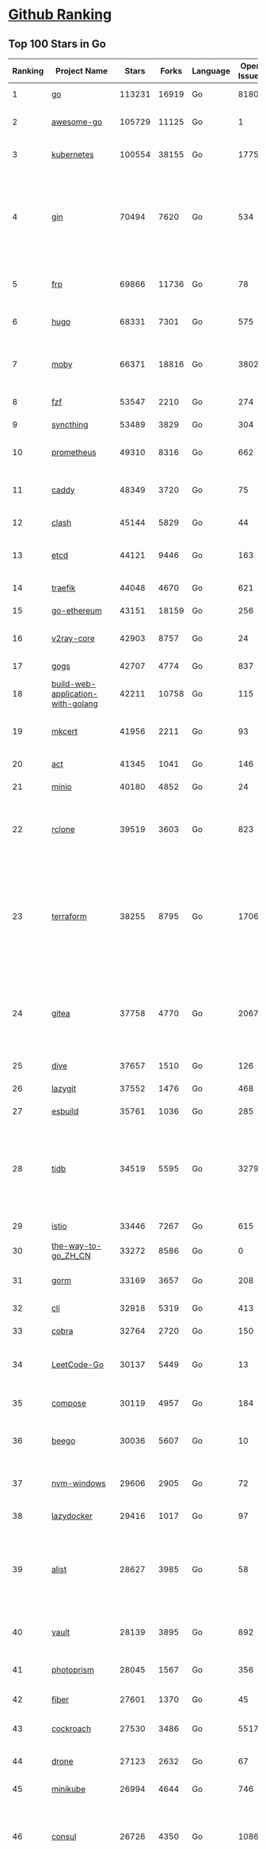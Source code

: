 [Github Ranking](../README.md)
==========

## Top 100 Stars in Go

| Ranking | Project Name | Stars | Forks | Language | Open Issues | Description | Last Commit |
| ------- | ------------ | ----- | ----- | -------- | ----------- | ----------- | ----------- |
| 1 | [go](https://github.com/golang/go) | 113231 | 16919 | Go | 8180 | The Go programming language | 2023-08-02T23:46:25Z |
| 2 | [awesome-go](https://github.com/avelino/awesome-go) | 105729 | 11125 | Go | 1 | A curated list of awesome Go frameworks, libraries and software | 2023-08-01T23:36:10Z |
| 3 | [kubernetes](https://github.com/kubernetes/kubernetes) | 100554 | 38155 | Go | 1775 | Production-Grade Container Scheduling and Management | 2023-08-02T22:20:18Z |
| 4 | [gin](https://github.com/gin-gonic/gin) | 70494 | 7620 | Go | 534 | Gin is a HTTP web framework written in Go (Golang). It features a Martini-like API with much better performance -- up to 40 times faster. If you need smashing performance, get yourself some Gin. | 2023-08-01T22:17:51Z |
| 5 | [frp](https://github.com/fatedier/frp) | 69866 | 11736 | Go | 78 | A fast reverse proxy to help you expose a local server behind a NAT or firewall to the internet. | 2023-07-25T13:35:52Z |
| 6 | [hugo](https://github.com/gohugoio/hugo) | 68331 | 7301 | Go | 575 | The world’s fastest framework for building websites. | 2023-08-02T16:07:31Z |
| 7 | [moby](https://github.com/moby/moby) | 66371 | 18816 | Go | 3802 | Moby Project - a collaborative project for the container ecosystem to assemble container-based systems | 2023-08-03T00:06:34Z |
| 8 | [fzf](https://github.com/junegunn/fzf) | 53547 | 2210 | Go | 274 | :cherry_blossom: A command-line fuzzy finder | 2023-07-27T06:44:14Z |
| 9 | [syncthing](https://github.com/syncthing/syncthing) | 53489 | 3829 | Go | 304 | Open Source Continuous File Synchronization | 2023-08-03T01:28:36Z |
| 10 | [prometheus](https://github.com/prometheus/prometheus) | 49310 | 8316 | Go | 662 | The Prometheus monitoring system and time series database. | 2023-08-02T22:14:20Z |
| 11 | [caddy](https://github.com/caddyserver/caddy) | 48349 | 3720 | Go | 75 | Fast and extensible multi-platform HTTP/1-2-3 web server with automatic HTTPS | 2023-08-03T00:43:10Z |
| 12 | [clash](https://github.com/Dreamacro/clash) | 45144 | 5829 | Go | 44 | A rule-based tunnel in Go. | 2023-08-02T17:08:28Z |
| 13 | [etcd](https://github.com/etcd-io/etcd) | 44121 | 9446 | Go | 163 | Distributed reliable key-value store for the most critical data of a distributed system | 2023-08-03T01:35:59Z |
| 14 | [traefik](https://github.com/traefik/traefik) | 44048 | 4670 | Go | 621 | The Cloud Native Application Proxy | 2023-08-01T15:05:39Z |
| 15 | [go-ethereum](https://github.com/ethereum/go-ethereum) | 43151 | 18159 | Go | 256 | Official Go implementation of the Ethereum protocol | 2023-08-02T21:28:37Z |
| 16 | [v2ray-core](https://github.com/v2ray/v2ray-core) | 42903 | 8757 | Go | 24 | A platform for building proxies to bypass network restrictions. | 2023-08-02T03:26:11Z |
| 17 | [gogs](https://github.com/gogs/gogs) | 42707 | 4774 | Go | 837 | Gogs is a painless self-hosted Git service | 2023-08-02T02:27:58Z |
| 18 | [build-web-application-with-golang](https://github.com/astaxie/build-web-application-with-golang) | 42211 | 10758 | Go | 115 | A golang ebook intro how to build a web with golang | 2023-04-20T09:00:38Z |
| 19 | [mkcert](https://github.com/FiloSottile/mkcert) | 41956 | 2211 | Go | 93 | A simple zero-config tool to make locally trusted development certificates with any names you'd like. | 2023-07-21T15:58:34Z |
| 20 | [act](https://github.com/nektos/act) | 41345 | 1041 | Go | 146 | Run your GitHub Actions locally 🚀 | 2023-08-01T20:05:27Z |
| 21 | [minio](https://github.com/minio/minio) | 40180 | 4852 | Go | 24 | High Performance Object Storage for AI | 2023-08-02T23:33:47Z |
| 22 | [rclone](https://github.com/rclone/rclone) | 39519 | 3603 | Go | 823 | "rsync for cloud storage" - Google Drive, S3, Dropbox, Backblaze B2, One Drive, Swift, Hubic, Wasabi, Google Cloud Storage, Yandex Files | 2023-08-02T22:16:05Z |
| 23 | [terraform](https://github.com/hashicorp/terraform) | 38255 | 8795 | Go | 1706 | Terraform enables you to safely and predictably create, change, and improve infrastructure. It is an open source tool that codifies APIs into declarative configuration files that can be shared amongst team members, treated as code, edited, reviewed, and versioned. | 2023-08-02T20:25:27Z |
| 24 | [gitea](https://github.com/go-gitea/gitea) | 37758 | 4770 | Go | 2067 | Git with a cup of tea! Painless self-hosted all-in-one software development service, including Git hosting, code review, team collaboration, package registry and CI/CD | 2023-08-03T02:17:52Z |
| 25 | [dive](https://github.com/wagoodman/dive) | 37657 | 1510 | Go | 126 | A tool for exploring each layer in a docker image | 2023-07-20T00:21:27Z |
| 26 | [lazygit](https://github.com/jesseduffield/lazygit) | 37552 | 1476 | Go | 468 | simple terminal UI for git commands | 2023-08-02T12:39:53Z |
| 27 | [esbuild](https://github.com/evanw/esbuild) | 35761 | 1036 | Go | 285 | An extremely fast bundler for the web | 2023-08-02T11:48:26Z |
| 28 | [tidb](https://github.com/pingcap/tidb) | 34519 | 5595 | Go | 3279 | TiDB is an open-source, cloud-native, distributed, MySQL-Compatible database for elastic scale and real-time analytics. Try AI-powered Chat2Query free at : https://tidbcloud.com/free-trial | 2023-08-03T02:58:44Z |
| 29 | [istio](https://github.com/istio/istio) | 33446 | 7267 | Go | 615 | Connect, secure, control, and observe services. | 2023-08-03T02:58:10Z |
| 30 | [the-way-to-go_ZH_CN](https://github.com/unknwon/the-way-to-go_ZH_CN) | 33272 | 8586 | Go | 0 | 《The Way to Go》中文译本，中文正式名《Go 入门指南》 | 2023-07-02T10:40:13Z |
| 31 | [gorm](https://github.com/go-gorm/gorm) | 33169 | 3657 | Go | 208 | The fantastic ORM library for Golang, aims to be developer friendly | 2023-08-02T21:34:51Z |
| 32 | [cli](https://github.com/cli/cli) | 32918 | 5319 | Go | 413 | GitHub’s official command line tool | 2023-08-02T16:54:01Z |
| 33 | [cobra](https://github.com/spf13/cobra) | 32764 | 2720 | Go | 150 | A Commander for modern Go CLI interactions | 2023-07-27T14:52:24Z |
| 34 | [LeetCode-Go](https://github.com/halfrost/LeetCode-Go) | 30137 | 5449 | Go | 13 | ✅ Solutions to LeetCode by Go, 100% test coverage, runtime beats 100% / LeetCode 题解 | 2023-08-01T14:41:22Z |
| 35 | [compose](https://github.com/docker/compose) | 30119 | 4957 | Go | 184 | Define and run multi-container applications with Docker | 2023-08-02T14:56:14Z |
| 36 | [beego](https://github.com/beego/beego) | 30036 | 5607 | Go | 10 | beego is an open-source, high-performance web framework for the Go programming language. | 2023-07-31T15:14:11Z |
| 37 | [nvm-windows](https://github.com/coreybutler/nvm-windows) | 29606 | 2905 | Go | 72 | A node.js version management utility for Windows. Ironically written in Go. | 2023-07-15T23:03:52Z |
| 38 | [lazydocker](https://github.com/jesseduffield/lazydocker) | 29416 | 1017 | Go | 97 | The lazier way to manage everything docker | 2023-08-01T06:59:09Z |
| 39 | [alist](https://github.com/alist-org/alist) | 28627 | 3985 | Go | 58 | 🗂️A file list/WebDAV program that supports multiple storages, powered by Gin and Solidjs. / 一个支持多存储的文件列表/WebDAV程序，使用 Gin 和 Solidjs。 | 2023-08-02T19:20:07Z |
| 40 | [vault](https://github.com/hashicorp/vault) | 28139 | 3895 | Go | 892 | A tool for secrets management, encryption as a service, and privileged access management | 2023-08-03T00:59:55Z |
| 41 | [photoprism](https://github.com/photoprism/photoprism) | 28045 | 1567 | Go | 356 | AI-Powered Photos App for the Decentralized Web 🌈💎✨ | 2023-08-02T14:44:38Z |
| 42 | [fiber](https://github.com/gofiber/fiber) | 27601 | 1370 | Go | 45 | ⚡️ Express inspired web framework written in Go | 2023-08-01T15:18:26Z |
| 43 | [cockroach](https://github.com/cockroachdb/cockroach) | 27530 | 3486 | Go | 5517 | CockroachDB - the open source, cloud-native distributed SQL database. | 2023-08-03T01:58:26Z |
| 44 | [drone](https://github.com/harness/drone) | 27123 | 2632 | Go | 67 | Drone is a Container-Native, Continuous Delivery Platform | 2023-08-01T13:44:47Z |
| 45 | [minikube](https://github.com/kubernetes/minikube) | 26994 | 4644 | Go | 746 | Run Kubernetes locally | 2023-08-03T02:02:43Z |
| 46 | [consul](https://github.com/hashicorp/consul) | 26726 | 4350 | Go | 1086 | Consul is a distributed, highly available, and data center aware solution to connect and configure applications across dynamic, distributed infrastructure. | 2023-08-03T02:13:53Z |
| 47 | [nps](https://github.com/ehang-io/nps) | 26666 | 4887 | Go | 433 | 一款轻量级、高性能、功能强大的内网穿透代理服务器。支持tcp、udp、socks5、http等几乎所有流量转发，可用来访问内网网站、本地支付接口调试、ssh访问、远程桌面，内网dns解析、内网socks5代理等等……，并带有功能强大的web管理端。a lightweight, high-performance, powerful intranet penetration proxy server, with a powerful web management terminal. | 2023-07-17T03:53:54Z |
| 48 | [echo](https://github.com/labstack/echo) | 26202 | 2163 | Go | 49 | High performance, minimalist Go web framework | 2023-07-22T20:47:35Z |
| 49 | [portainer](https://github.com/portainer/portainer) | 26151 | 2209 | Go | 321 | Making Docker and Kubernetes management easy. | 2023-08-02T21:04:29Z |
| 50 | [influxdb](https://github.com/influxdata/influxdb) | 25896 | 3407 | Go | 1730 | Scalable datastore for metrics, events, and real-time analytics | 2023-07-31T23:16:04Z |
| 51 | [v2ray-core](https://github.com/v2fly/v2ray-core) | 23416 | 3722 | Go | 40 | A platform for building proxies to bypass network restrictions. | 2023-08-01T22:18:01Z |
| 52 | [faas](https://github.com/openfaas/faas) | 23329 | 1860 | Go | 29 | OpenFaaS - Serverless Functions Made Simple | 2023-07-31T14:27:52Z |
| 53 | [croc](https://github.com/schollz/croc) | 23230 | 994 | Go | 105 | Easily and securely send things from one computer to another :crocodile: :package: | 2023-07-11T14:38:11Z |
| 54 | [ngrok](https://github.com/inconshreveable/ngrok) | 23112 | 4304 | Go | 224 | Introspected tunnels to localhost | 2023-07-09T00:44:48Z |
| 55 | [logrus](https://github.com/sirupsen/logrus) | 23029 | 2260 | Go | 4 | Structured, pluggable logging for Go. | 2023-07-21T15:53:03Z |
| 56 | [docker_practice](https://github.com/yeasy/docker_practice) | 22727 | 5576 | Go | 4 | Learn and understand Docker&Container technologies, with real DevOps practice! | 2023-08-02T00:49:18Z |
| 57 | [go-patterns](https://github.com/tmrts/go-patterns) | 22571 | 2069 | Go | 17 | Curated list of Go design patterns, recipes and idioms | 2023-04-30T11:12:57Z |
| 58 | [hub](https://github.com/mislav/hub) | 22506 | 2398 | Go | 238 | A command-line tool that makes git easier to use with GitHub. | 2023-07-25T10:30:58Z |
| 59 | [micro](https://github.com/zyedidia/micro) | 21864 | 1136 | Go | 697 | A modern and intuitive terminal-based text editor | 2023-07-30T23:37:22Z |
| 60 | [milvus](https://github.com/milvus-io/milvus) | 21831 | 2421 | Go | 636 | A cloud-native vector database, storage for next generation AI applications | 2023-08-03T02:49:25Z |
| 61 | [lux](https://github.com/iawia002/lux) | 21615 | 2545 | Go | 442 | 👾 Fast and simple video download library and CLI tool written in Go | 2023-07-06T02:37:15Z |
| 62 | [rancher](https://github.com/rancher/rancher) | 21383 | 2855 | Go | 2468 | Complete container management platform | 2023-08-03T00:28:56Z |
| 63 | [kratos](https://github.com/go-kratos/kratos) | 21100 | 3858 | Go | 89 | Your ultimate Go microservices framework for the cloud-native era. | 2023-08-02T14:32:24Z |
| 64 | [fyne](https://github.com/fyne-io/fyne) | 20932 | 1171 | Go | 546 | Cross platform GUI toolkit in Go inspired by Material Design | 2023-08-02T22:35:27Z |
| 65 | [restic](https://github.com/restic/restic) | 20831 | 1326 | Go | 380 | Fast, secure, efficient backup program | 2023-08-02T18:02:41Z |
| 66 | [go-micro](https://github.com/go-micro/go-micro) | 20694 | 2300 | Go | 76 | A Go microservices framework | 2023-07-20T06:49:56Z |
| 67 | [harbor](https://github.com/goharbor/harbor) | 20560 | 4407 | Go | 539 | An open source trusted cloud native registry project that stores, signs, and scans content. | 2023-08-03T03:01:10Z |
| 68 | [filebrowser](https://github.com/filebrowser/filebrowser) | 20286 | 2431 | Go | 65 | 📂 Web File Browser | 2023-08-02T07:51:08Z |
| 69 | [testify](https://github.com/stretchr/testify) | 20254 | 1487 | Go | 256 | A toolkit with common assertions and mocks that plays nicely with the standard library | 2023-08-02T15:18:33Z |
| 70 | [colly](https://github.com/gocolly/colly) | 20083 | 1623 | Go | 141 | Elegant Scraper and Crawler Framework for Golang | 2023-07-20T18:02:20Z |
| 71 | [fasthttp](https://github.com/valyala/fasthttp) | 19918 | 1662 | Go | 70 | Fast HTTP package for Go. Tuned for high performance. Zero memory allocations in hot paths. Up to 10x faster than net/http | 2023-08-03T02:47:56Z |
| 72 | [learn-go-with-tests](https://github.com/quii/learn-go-with-tests) | 19880 | 2611 | Go | 35 | Learn Go with test-driven development | 2023-08-01T05:46:15Z |
| 73 | [loki](https://github.com/grafana/loki) | 19697 | 2851 | Go | 965 | Like Prometheus, but for logs. | 2023-08-02T21:17:07Z |
| 74 | [websocket](https://github.com/gorilla/websocket) | 19532 | 3376 | Go | 27 | Package gorilla/websocket is a fast, well-tested and widely used WebSocket implementation for Go. | 2023-07-30T18:23:15Z |
| 75 | [dgraph](https://github.com/dgraph-io/dgraph) | 19486 | 1473 | Go | 198 | Native GraphQL Database with graph backend | 2023-08-02T17:45:53Z |
| 76 | [zap](https://github.com/uber-go/zap) | 19205 | 1361 | Go | 96 | Blazing fast, structured, leveled logging in Go. | 2023-08-02T17:54:42Z |
| 77 | [bubbletea](https://github.com/charmbracelet/bubbletea) | 19174 | 606 | Go | 38 | A powerful little TUI framework 🏗 | 2023-08-02T17:24:37Z |
| 78 | [mux](https://github.com/gorilla/mux) | 18814 | 1792 | Go | 14 | Package gorilla/mux is a powerful HTTP router and URL matcher for building Go web servers with 🦍 | 2023-08-02T16:35:18Z |
| 79 | [podman](https://github.com/containers/podman) | 18651 | 2013 | Go | 441 | Podman: A tool for managing OCI containers and pods. | 2023-08-02T22:56:30Z |
| 80 | [Cloudreve](https://github.com/cloudreve/Cloudreve) | 18606 | 3100 | Go | 216 | 🌩支持多家云存储的云盘系统 (Self-hosted file management and sharing system, supports multiple storage providers) | 2023-08-02T12:29:00Z |
| 81 | [trivy](https://github.com/aquasecurity/trivy) | 18220 | 1817 | Go | 134 | Find vulnerabilities, misconfigurations, secrets, SBOM in containers, Kubernetes, code repositories, clouds and more | 2023-08-02T18:18:26Z |
| 82 | [jaeger](https://github.com/jaegertracing/jaeger) | 18020 | 2167 | Go | 333 | CNCF Jaeger, a Distributed Tracing Platform | 2023-08-02T16:53:29Z |
| 83 | [AdGuardHome](https://github.com/AdguardTeam/AdGuardHome) | 17991 | 1507 | Go | 878 | Network-wide ads & trackers blocking DNS server | 2023-08-02T16:26:18Z |
| 84 | [seaweedfs](https://github.com/seaweedfs/seaweedfs) | 17961 | 2010 | Go | 198 | SeaweedFS is a fast distributed storage system for blobs, objects, files, and data lake, for billions of files! Blob store has O(1) disk seek, cloud tiering. Filer supports Cloud Drive, cross-DC active-active replication, Kubernetes, POSIX FUSE mount, S3 API, S3 Gateway, Hadoop, WebDAV, encryption, Erasure Coding. | 2023-08-01T09:34:59Z |
| 85 | [gotty](https://github.com/yudai/gotty) | 17914 | 1351 | Go | 102 | Share your terminal as a web application | 2023-03-24T15:55:33Z |
| 86 | [gin-vue-admin](https://github.com/flipped-aurora/gin-vue-admin) | 17867 | 5392 | Go | 34 | 基于vite+vue3+gin搭建的开发基础平台（支持TS,JS混用），集成jwt鉴权，权限管理，动态路由，显隐可控组件，分页封装，多点登录拦截，资源权限，上传下载，代码生成器，表单生成器,chatGPT自动查表等开发必备功能。 | 2023-08-02T11:20:59Z |
| 87 | [go-redis](https://github.com/redis/go-redis) | 17671 | 2128 | Go | 183 | Redis Go client | 2023-08-02T09:04:55Z |
| 88 | [goreplay](https://github.com/buger/goreplay) | 17654 | 1779 | Go | 270 | GoReplay is an open-source tool for capturing and replaying live HTTP traffic into a test environment in order to continuously test your system with real data. It can be used to increase confidence in code deployments, configuration changes and infrastructure changes. | 2023-07-31T07:18:38Z |
| 89 | [learngo](https://github.com/inancgumus/learngo) | 17545 | 2353 | Go | 4 | ❤️ 1000+ Hand-Crafted Go Examples, Exercises, and Quizzes. 🚀 Learn Go by fixing 1000+ tiny programs. | 2023-06-09T11:03:13Z |
| 90 | [slim](https://github.com/slimtoolkit/slim) | 17041 | 646 | Go | 151 | Slim(toolkit): Don't change anything in your container image and minify it by up to 30x (and for compiled languages even more) making it secure too! (free and open source) | 2023-08-01T22:10:15Z |
| 91 | [authelia](https://github.com/authelia/authelia) | 17029 | 948 | Go | 63 | The Single Sign-On Multi-Factor portal for web apps | 2023-08-03T00:41:06Z |
| 92 | [websocketd](https://github.com/joewalnes/websocketd) | 16897 | 1015 | Go | 44 | Turn any program that uses STDIN/STDOUT into a WebSocket server. Like inetd, but for WebSockets.  | 2023-07-13T18:18:59Z |
| 93 | [xbar](https://github.com/matryer/xbar) | 16857 | 651 | Go | 148 | Put the output from any script or program into your macOS Menu Bar (the BitBar reboot) | 2023-07-15T10:54:04Z |
| 94 | [fx](https://github.com/antonmedv/fx) | 16810 | 457 | Go | 20 | Terminal JSON viewer | 2023-07-23T16:37:47Z |
| 95 | [pulumi](https://github.com/pulumi/pulumi) | 16694 | 929 | Go | 1710 | Pulumi - Infrastructure as Code in any programming language. Build infrastructure intuitively on any cloud using familiar languages 🚀 | 2023-08-02T19:51:26Z |
| 96 | [cilium](https://github.com/cilium/cilium) | 16092 | 2307 | Go | 931 | eBPF-based Networking, Security, and Observability | 2023-08-03T02:45:07Z |
| 97 | [hey](https://github.com/rakyll/hey) | 16020 | 1116 | Go | 104 | HTTP load generator, ApacheBench (ab) replacement | 2023-07-19T07:13:49Z |
| 98 | [grpc-gateway](https://github.com/grpc-ecosystem/grpc-gateway) | 15825 | 2033 | Go | 107 | gRPC to JSON proxy generator following the gRPC HTTP spec | 2023-08-02T19:01:50Z |
| 99 | [excelize](https://github.com/qax-os/excelize) | 15598 | 1538 | Go | 85 | Go language library for reading and writing Microsoft Excel™ (XLAM / XLSM / XLSX / XLTM / XLTX) spreadsheets | 2023-07-31T16:11:10Z |
| 100 | [httprouter](https://github.com/julienschmidt/httprouter) | 15593 | 1455 | Go | 60 | A high performance HTTP request router that scales well | 2023-05-20T06:56:50Z |

